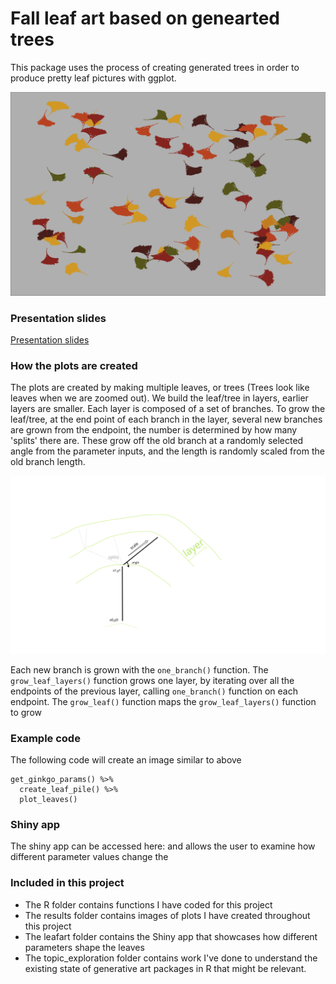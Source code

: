# Fall leaf art based on genearted trees

This package uses the process of creating generated trees in order to produce pretty leaf pictures with ggplot.

![Ginkgo plot](/results/default_ginkgo_plot.png)

### Presentation slides 

[Presentation slides](/presentation/presentation_slides.html)


### How the plots are created 

The plots are created by making multiple leaves, or trees (Trees look like leaves when we are zoomed out). We build the leaf/tree in layers, earlier layers are smaller. Each layer is composed of a set of branches. To grow the leaf/tree, at the end point of each branch in the layer, several new branches are grown from the endpoint, the number is determined by how many 'splits' there are. These grow off the old branch at a randomly selected angle from the parameter inputs, and the length is randomly scaled from the old branch length. 

![explanation](/results/leaf_explanation.png)

Each new branch is grown with the `one_branch()` function. The `grow_leaf_layers()` function grows one layer, by iterating over all the endpoints of the previous layer, calling `one_branch()` function on each endpoint. The `grow_leaf()` function maps the `grow_leaf_layers()` function to grow 

### Example code 

The following code will create an image similar to above 

```
get_ginkgo_params() %>% 
  create_leaf_pile() %>% 
  plot_leaves()
```

### Shiny app

The shiny app can be accessed here: and allows the user to examine how different parameter values change the 

### Included in this project

- The R folder contains functions I have coded for this project
- The results folder contains images of plots I have created throughout this project
- The leafart folder contains the Shiny app that showcases how different parameters shape the leaves
- The topic_exploration folder contains work I've done to understand the existing state of generative art packages in R that might be relevant. 

